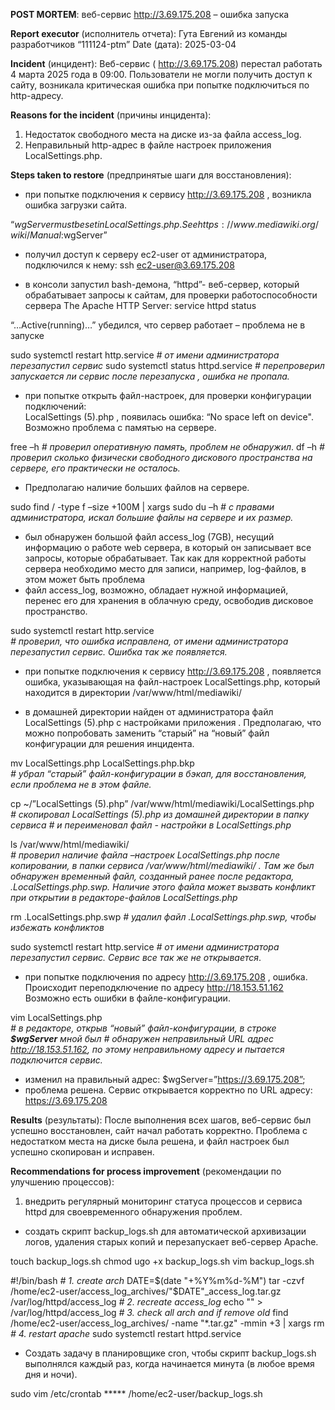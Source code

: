 **POST MORTEM**: веб-сервис http://3.69.175.208 – ошибка запуска

**Report executor** (исполнитель отчета): Гута Евгений из команды разработчиков “111124-ptm”
Date (дата): 2025-03-04

**Incident** (инцидент):
Веб-сервис ( http://3.69.175.208) перестал работать 4 марта 2025 года в 09:00. Пользователи не могли получить доступ к 
сайту, возникала критическая ошибка при попытке подключиться по http-адресу.

**Reasons for the incident** (причины инцидента):
1. Недостаток свободного места на диске из-за файла access_log.
2. Неправильный http-адрес в файле настроек приложения LocalSettings.php.


**Steps taken to restore** (предпринятые шаги для восстановления):
- при попытке подключения к сервису http://3.69.175.208 , возникла ошибка загрузки сайта. 

“$wgServer must be set in LocalSettings.php.                                                                        
See https://www.mediawiki.org/wiki/Manual:$wgServer”

- получил доступ к серверу ec2-user от администратора, подключился к нему: 
ssh ec2-user@3.69.175.208

- в консоли запустил bash-демона, “httpd”- веб-сервер, который обрабатывает запросы к сайтам, для проверки 
работоспособности сервера The Apache HTTP Server: 
service httpd status

“…Active(running)…” убедился, что сервер работает – проблема не в запуске

sudo systemctl restart http.service  _# от имени администратора перезапустил сервис_ 
sudo systemctl status httpd.service  _# перепроверил запускается ли сервис после перезапуска , ошибка не пропала._ 

- при попытке открыть файл-настроек, для проверки конфигурации подключений:       
LocalSettings (5).php , появилась ошибка:  “No space left on device". Возможно проблема с памятью на сервере.

free –h   _# проверил оперативную память, проблем не обнаружил_.
df –h      _# проверил сколько физически свободного дискового пространства на сервере, его практически не осталось._ 

- Предполагаю наличие больших файлов на сервере.

sudo find / -type f –size +100M | xargs sudo du –h 
 _# с правами администратора, искал большие файлы на сервере и их размер._ 

- был обнаружен большой файл access_log (7GB), несущий информацию о работе web сервера, 
в который он записывает все запросы, которые обрабатывает. Так как для корректной работы сервера необходимо 
место для записи, например, log-файлов, в этом может быть проблема 
-  файл access_log, возможно, обладает нужной информацией, перенес его для хранения в облачную среду, 
освободив дисковое пространство.

sudo systemctl restart http.service   
_# проверил, что ошибка исправлена, от имени администратора перезапустил сервис. Ошибка так же появляется._

- при попытке подключения к сервису http://3.69.175.208 , появляется ошибка, указывающая на файл-настроек 
LocalSettings.php, который находится в директории /var/www/html/mediawiki/

- в домашней директории найден от администратора файл LocalSettings (5).php с настройками приложения . 
Предполагаю, что можно попробовать заменить “старый” на “новый” файл конфигурации для решения инцидента.

mv LocalSettings.php LocalSettings.php.bkp  
_# убрал “старый” файл-конфигурации в бэкап, для восстановления, если проблема не в этом файле._

cp ~/”LocalSettings (5).php” /var/www/html/mediawiki/LocalSettings.php  
_# скопировал LocalSettings (5).php из домашней директории в папку сервиса 
 _# и переименовал файл - настройки в LocalSettings.php__  

ls /var/www/html/mediawiki/   
_# проверил наличие файла –настроек LocalSettings.php после копировании, в папки сервиса /var/www/html/mediawiki/ . 
  Там же был обнаружен временный файл, созданный ранее после редактора, .LocalSettings.php.swp. 
  Наличие этого файла может вызвать конфликт при открытии в редакторе-файлов LocalSettings.php_

rm .LocalSettings.php.swp _# удалил файл .LocalSettings.php.swp, чтобы избежать конфликтов_ 

sudo systemctl restart http.service _# от имени администратора перезапустил сервис. Сервис все так же не открывается_. 

- при попытке подключения по адресу http://3.69.175.208 , ошибка. 
Происходит переподключение по адресу http://18.153.51.162 Возможно есть ошибки в файле-конфигурации.

vim LocalSettings.php   
_# в редакторе, открыв “новый” файл-конфигурации, в строке **$wgServer** мной был_ 
_# обнаружен неправильный URL адрес http://18.153.51.162, по этому неправильному адресу и пытается подключится сервис._ 

-	изменил на правильный адрес: $wgServer=”https://3.69.175.208”;
-	проблема решена. Сервис открывается корректно по URL адресу: https://3.69.175.208


**Results** (результаты):
После выполнения всех шагов, веб-сервис был успешно восстановлен, сайт начал работать корректно. 
Проблема с недостатком места на диске была решена, и файл настроек был успешно скопирован и исправен.

**Recommendations for process improvement** (рекомендации по улучшению процессов):
1. внедрить регулярный мониторинг статуса процессов и сервиса httpd для своевременного обнаружения проблем.

- создать скрипт backup_logs.sh  для автоматической архивизации логов, удаления старых копий и перезапускает веб-сервер Apache.

touch backup_logs.sh
chmod ugo +x backup_logs.sh
vim backup_logs.sh

#!/bin/bash
_# 1. create arch_
DATE=$(date "+%Y%m%d-%M")
tar -czvf /home/ec2-user/access_log_archives/"$DATE"_access_log.tar.gz /var/log/httpd/access_log
_# 2. recreate access_log_
echo "" > /var/log/httpd/access_log
_# 3. check all arch and if remove old_
find /home/ec2-user/access_log_archives/ -name "*.tar.gz" -mmin +3 | xargs rm
_# 4. restart apache_
sudo systemctl restart httpd.service

-  Создать задачу в планировщике cron, чтобы скрипт backup_logs.sh  выполнялся каждый раз, когда начинается минута (в любое время дня и ночи).

sudo vim /etc/crontab
***** /home/ec2-user/backup_logs.sh


